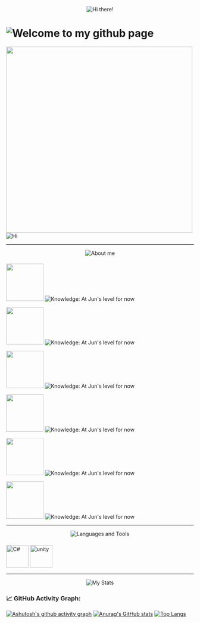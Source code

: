 <div id="header" align="center">
  
  <img src="https://fontmeme.com/permalink/250520/8533045e2a32b6d1f7d064ece27b49f5.png" alt="Hi there!"> 
  
</div>
<h1>
  <img src="https://fontmeme.com/permalink/250520/785f7265a01c49589da7bf30e6e72a02.png" alt="Welcome to my github page">
</h1>
<div align="left">
 <img src="https://media.tenor.com/gFDT7Ic6BdkAAAAi/pixel-sitting.gif" width="500" height="500">
<img src="https://fontmeme.com/permalink/250520/0c3ffe96d696f85a80a4a01096a1ca27.png" alt="Hi">
</div>

---

<div align="center">
  
<img src="https://fontmeme.com/permalink/250520/f2b48f875963ab169d65ea7c4bfb1d8f.png" alt="About me">
  
  <h4></h4> 
</div>
  <div align="left">
    
<img src="https://i.ibb.co/3mRtF7hS/3-no-bg-preview-carve-photos.png" width="100"> <img src="https://www.demirramon.com/gen/undertale_text_box.gif?text=Im%20am%20an%20indie%20developer%20on%20Unity&box=deltarune&boxcolor=000000&character=none&size=2&t=1747720463" alt="Knowledge: At Jun's level for now">
 
<!-- -->
<img src="https://img.icons8.com/pixels/64/question-mark.png" width="100"> <img src="https://www.demirramon.com/gen/undertale_text_box.gif?text=Knowledge%3A%20At%20Jun%27s%20level%20for%20now&box=deltarune&boxcolor=000000&character=none&size=2&t=1747720511" alt="Knowledge: At Jun's level for now">  

<img src="https://i.ibb.co/3mRtF7hS/3-no-bg-preview-carve-photos.png" width="100"> <img src="https://www.demirramon.com/gen/undertale_text_box.gif?text=I%20have%20been%20developing%20for%201%20year%20already&box=deltarune&boxcolor=000000&character=none&size=2&t=1747720619" alt="Knowledge: At Jun's level for now">  
<!-- -->
<img src="https://img.icons8.com/pixels/64/question-mark.png" width="100"> <img src="https://www.demirramon.com/gen/undertale_text_box.gif?text=Do%20you%20have%20any%20other%20hobbies%20besides%20programming%3F&box=deltarune&boxcolor=000000&character=none&size=2&t=1747720714" alt="Knowledge: At Jun's level for now">  
  
<img src="https://i.ibb.co/3mRtF7hS/3-no-bg-preview-carve-photos.png" width="100"> <img src="https://www.demirramon.com/gen/undertale_text_box.gif?text=A%20also%20do%20sports%20and%20self-development&box=deltarune&boxcolor=000000&character=none&size=2&t=1747720782" alt="Knowledge: At Jun's level for now">  
<!-- -->
<img src="https://img.icons8.com/pixels/64/question-mark.png" width="100"> <img src="https://www.demirramon.com/gen/undertale_text_box.gif?text=Ok%20thanks%20for%20the%20answers&box=deltarune&boxcolor=000000&character=none&size=2&t=1747720833" alt="Knowledge: At Jun's level for now">
</div>


---
<div align="center">
  
<img src="https://fontmeme.com/permalink/250520/9176b43cdcea5a6fa16b48cfd5645631.png" alt="Languages ​​and Tools">
  
<h3></h3>
  <div align="left">
<img src="https://cdn.jsdelivr.net/gh/devicons/devicon@latest/icons/csharp/csharp-original.svg" width="60" title="C#">
<img src="https://cdn.jsdelivr.net/gh/devicons/devicon@latest/icons/unity/unity-original.svg" width="60" title="unity">
<!-- 
<img src="https://cdn.jsdelivr.net/gh/devicons/devicon@latest/icons/redis/redis-original-wordmark.svg" width="60" title="redis">
<img src="https://cdn.jsdelivr.net/gh/devicons/devicon@latest/icons/mysql/mysql-original-wordmark.svg" width="60" title="mysql">
<img src="https://cdn.jsdelivr.net/gh/devicons/devicon@latest/icons/figma/figma-original.svg" width="60" title="figma">
<img src="https://cdn.jsdelivr.net/gh/devicons/devicon@latest/icons/postman/postman-original.svg" width="60" title="postman">
<img src="https://cdn.jsdelivr.net/gh/devicons/devicon@latest/icons/arduino/arduino-original.svg" width="60" title="arduino">
<img src="https://cdn.jsdelivr.net/gh/devicons/devicon@latest/icons/docker/docker-original.svg" width="60" title="docker">
<img src="https://www.svgrepo.com/show/329985/aseprite.svg" width="60" title="aseprite">
<img src="https://www.svgrepo.com/show/306796/steam.svg" width="60" title="steam">
<img src="https://cdn.jsdelivr.net/gh/devicons/devicon@latest/icons/lua/lua-plain.svg" width="60" title="lua">
<img src="https://cdn.jsdelivr.net/gh/devicons/devicon@latest/icons/archlinux/archlinux-original.svg" width="60" title="archlinux">
<img src="https://cdn.jsdelivr.net/gh/devicons/devicon@latest/icons/bash/bash-original.svg" width="60" title="bash">
<img src="https://cdn.jsdelivr.net/gh/devicons/devicon@latest/icons/blender/blender-original.svg" width="60" title="blender">
<img src="https://cdn.jsdelivr.net/gh/devicons/devicon@latest/icons/css3/css3-original.svg" width="60" title="css3">
-->                        
  </div>
</div>

---

<div align="center">
  
<img src="https://fontmeme.com/permalink/250520/958f68be0fcf09fc9719805166630c7b.png" alt="My Stats">
  
</div>
<h4></h4>

### 📈 GitHub Activity Graph:
[![Ashutosh's github activity graph](https://github-readme-activity-graph.vercel.app/graph?username=FixitFun&theme=github-compact)](https://github.com/ashutosh00710/github-readme-activity-graph)
[![Anurag's GitHub stats](https://github-readme-stats.vercel.app/api?username=FixitFun&theme=dark)](https://github.com/anuraghazra/github-readme-stats)
[![Top Langs](https://github-readme-stats.vercel.app/api/top-langs/?username=FixitFun&layout=donut)](https://github.com/anuraghazra/github-readme-stats)
